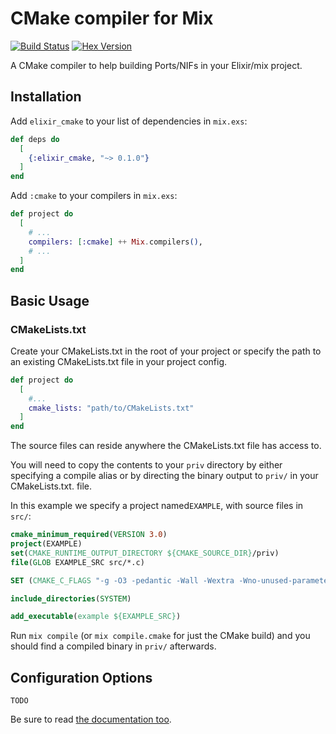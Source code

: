 # CMake compiler for Mix

[![Build Status](https://api.travis-ci.org/code-lever/elixir-cmake.svg)](https://travis-ci.org/code-lever/elixir-cmake)
[![Hex Version](https://img.shields.io/hexpm/v/elixir_cmake.svg "Hex Version")](https://hex.pm/packages/elixir_cmake)

A CMake compiler to help building Ports/NIFs in your Elixir/mix project.

## Installation

Add `elixir_cmake` to your list of dependencies in `mix.exs`:

```elixir
def deps do
  [
    {:elixir_cmake, "~> 0.1.0"}
  ]
end
```

Add `:cmake` to your compilers in `mix.exs`:

```elixir
def project do
  [
    # ...
    compilers: [:cmake] ++ Mix.compilers(),
    # ...
  ]
end
```

## Basic Usage

### CMakeLists.txt

Create your CMakeLists.txt in the root of your project or specify the path to an
existing CMakeLists.txt file in your project config.

```elixir
def project do
  [
    #...
    cmake_lists: "path/to/CMakeLists.txt"
  ]
end
```

The source files can reside anywhere the CMakeLists.txt file has access to.

You will need to copy the contents to your `priv` directory by either specifying
a compile alias or by directing the binary output to `priv/` in your CMakeLists.txt.
file.

In this example we specify a project named`EXAMPLE`, with source files in `src/`:

```cmake
cmake_minimum_required(VERSION 3.0)
project(EXAMPLE)
set(CMAKE_RUNTIME_OUTPUT_DIRECTORY ${CMAKE_SOURCE_DIR}/priv)
file(GLOB EXAMPLE_SRC src/*.c)

SET (CMAKE_C_FLAGS "-g -O3 -pedantic -Wall -Wextra -Wno-unused-parameter -std=c99")

include_directories(SYSTEM)

add_executable(example ${EXAMPLE_SRC})
```

Run `mix compile` (or `mix compile.cmake` for just the CMake build) and you should find a compiled
binary in `priv/` afterwards.

## Configuration Options

    TODO

Be sure to read [the documentation too](http://hexdocs.pm/elixir_cmake).
